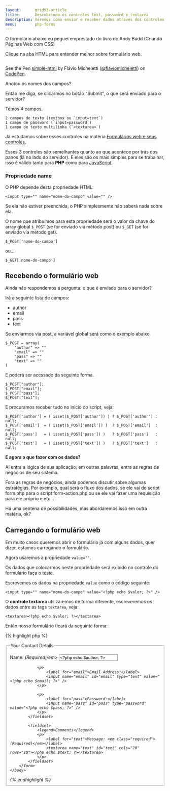 ```yaml
---
layout:      grid93-article
title:       Descobrindo os controles text, password e textarea
description: Veremos como enviar e receber dados através dos controles input text, password e textarea
menu:        php-forms
---
```


O formulário abaixo eu peguei emprestado do livro do Andy Budd (Criando Páginas Web com CSS)

Clique na aba HTML para entender melhor sobre formulário web.

<div data-height="542" data-theme-id="2897" data-slug-hash="hAKpl" data-default-tab="null" class='codepen'><pre><code></code></pre>
<p>See the Pen <a href='http://codepen.io/flaviomicheletti/pen/hAKpl'>simple-html</a> by Flávio Micheletti (<a href='http://codepen.io/flaviomicheletti'>@flaviomicheletti</a>) on <a href='http://codepen.io'>CodePen</a>.</p>
</div><script async src="//codepen.io/assets/embed/ei.js"></script>

Anotou os nomes dos campos?

Então me diga, se clicarmos no botão "Submit", o que será enviado para o servidor?

Temos 4 campos.

    2 campos de texto (textbox ou `input=text`)
    1 campo de password (`input=password`)
    1 campo de texto multilinha (`<textarea>`)

Já estudamos sobre esses controles na matéria [Formulários web e seus controles](/html-css/formularios/).

Esses 3 controles são semelhantes quanto ao que acontece por trás dos panos (lá no lado do servidor). E eles são os mais
simples para se trabalhar, isso é válido tanto para __PHP__ como para [JavaScript](/javascript/).



### Propriedade name

O PHP depende desta propriedade HTML:

    <input type="" name="nome-do-campo" value="" />

Se ela não estiver preenchida, o PHP simplesmente não saberá nada sobre ela.

O nome que atribuímos para esta propriedade será o valor da chave do array global `$_POST` (se for enviado via método 
post) ou `$_GET` (se for enviado via método get).

    $_POST['nome-do-campo']

ou...

    $_GET['nome-do-campo']




Recebendo o formulário web
---

Ainda não respondemos a pergunta: o que é enviado para o servidor?

Irá a seguinte lista de campos:

- author
- email
- pass
- text

Se enviarmos via post, a variável global será como o exemplo abaixo.

    $_POST = array(
        "author" => ""
        "email" => ""
        "pass" => ""
        "text" => ""
    )

E poderá ser acessado da seguinte forma.

    $_POST["author"];
    $_POST["email"];
    $_POST["pass"];
    $_POST["text"];

E procuramos receber tudo no início do script, veja:

    $_POST['author'] = ( isset($_POST['author']) ) ? $_POST['author'] : null;
    $_POST['email']  = ( isset($_POST['email']) )  ? $_POST['email']  : null;
    $_POST['pass']   = ( isset($_POST['pass']) )   ? $_POST['pass']   : null;
    $_POST['text']   = ( isset($_POST['text']) )   ? $_POST['text']   : null;

__E agora o que fazer com os dados?__

Aí entra a lógica de sua aplicação, em outras palavras, entra as regras de negócios de seu sistema.

Fora as regras de negócios, ainda podemos discutir sobre algumas estratégias. Por exemplo, qual será o fluxo dos dados, se ele vai do script form.php para o script form-action.php ou se ele vai fazer uma requisição para ele próprio e etc...

Há uma centena de possibilidades, mas abordaremos isso em outra matéria, ok?



Carregando o formulário web
---

Em muito casos queremos abrir o formulário já com alguns dados, quer dizer, estamos carregando o formulário.

Agora usaremos a propriedade `value=""`.


Os dados que colocarmos neste propriedade será exibido no controle do formulário faça o teste.

Escrevemos os dados na propriedade `value` como o código seguinte:

    <input type="" name="nome-do-campo" value="<?php echo $valor; ?>" />

O __controle textarea__ utilizaremos de forma diferente, escreveremos os dados entre as tags `textarea`, veja:

    <textarea><?php echo $valor; ?></textarea>
    
Então nosso formulário ficará da seguinte forma:

{% highlight php %}
<?php

/**
 * Aqui teríamos algum código para
 * recuperar de uma fonte de dados
 * as informações do formulário.
 *
 * Utilizaremos o código abaixo, apenas como fins ilustrativo,
 * imaginando que ele vem de alguma fonte.
 */
$author = "Tom Jobim";
$email = "tom@jobim.com";
$pass = "1234";
$text = "algum texto";

?>
<!DOCTYPE html PUBLIC "-//W3C//DTD XHTML 1.0 Strict//EN" "http://www.w3.org/TR/xhtml1/DTD/xhtml1-strict.dtd">
<html xmlns="http://www.w3.org/1999/xhtml">
    <head>
        <meta http-equiv="Content-Type" content="text/html; charset=utf-8" />
        <title>Simple Form</title>
    </head>
    <body>
        <form id="comments_form" action="#" method="post">
            <fieldset>
                <legend>Your Contact Details</legend>
                <p>
                    <label for="author">Name: <em class="required">(Required)/em></label>
                    <input name="author" id="author" type="text" value="<?php echo $author; ?>" />
                </p>

                <p>
                    <label for="email">Email Address:</label>
                    <input name="email" id="email" type="text" value="<?php echo $email; ?>" />
                </p>

                <p>
                    <label for="pass">Password:</label>
                    <input name="pass" id="pass" type="password" value="<?php echo $pass; ?>" />
                </p>
            </fieldset>

            <fieldset>
                <legend>Comments</legend>
                <p>
                    <label for="text">Message: <em class="required">(Required)</em></label>
                    <textarea name="text" id="text" cols="20" rows="10"><?php echo $text; ?></textarea>
                </p>
            </fieldset>
        </form>
    </body>
</html>
{% endhighlight %}